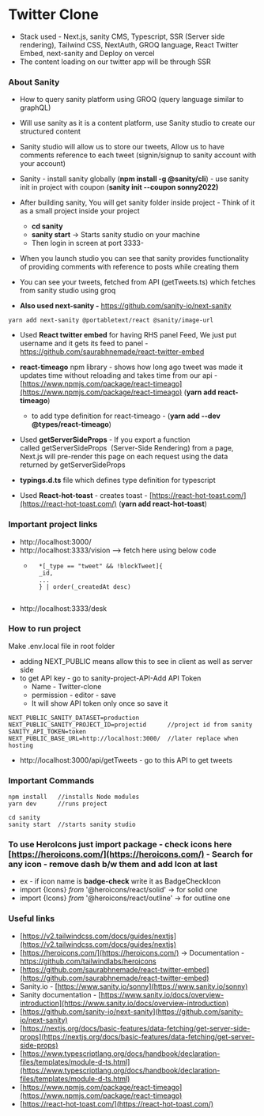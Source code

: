 # Twitter Clone

- Stack used - Next.js, sanity CMS, Typescript, SSR (Server side rendering), Tailwind CSS, NextAuth, GROQ language, React Twitter Embed, next-sanity and Deploy on vercel
- The content loading on our twitter app will be through SSR

### About Sanity
- How to query sanity platform using GROQ (query language similar to graphQL)
- Will use sanity as it is a content platform, use Sanity studio to create our structured content
- Sanity studio will allow us to store our tweets, Allow us to have comments reference to each tweet (signin/signup to sanity account with your account)
- Sanity - install sanity globally (**npm install -g @sanity/cli**) - use sanity init in project with coupon (**sanity init --coupon sonny2022)**
- After building sanity, You will get sanity folder inside project - Think of it as a small project inside your project
    - **cd sanity**
    - **sanity start**  → Starts sanity studio on your machine
    - Then login in screen at port 3333- 
- When you launch studio you can see that sanity provides functionality of providing comments with reference to posts while creating them
- You can see your tweets, fetched from API (getTweets.ts) which fetches from sanity studio using groq


- **Also used next-sanity -** https://github.com/sanity-io/next-sanity
```
yarn add next-sanity @portabletext/react @sanity/image-url
```

- Used **React twitter embed** for having RHS panel Feed, We just put username and it gets its feed to panel - https://github.com/saurabhnemade/react-twitter-embed

- **react-timeago** npm library - shows how long ago tweet was made it updates time without reloading and takes time from our api - [https://www.npmjs.com/package/react-timeago](https://www.npmjs.com/package/react-timeago) (**yarn add react-timeago**)
    - to add type definition for react-timeago - (**yarn add --dev @types/react-timeago**)

- Used **getServerSideProps** - If you export a function called getServerSideProps
 (Server-Side Rendering) from a page, Next.js will pre-render this page on each request using the data returned by getServerSideProps

- **typings.d.ts** file which defines type definition for typescript

- Used **React-hot-toast** - creates toast - [https://react-hot-toast.com/](https://react-hot-toast.com/) (**yarn add react-hot-toast**)

### Important project links
- http://localhost:3000/
- http://localhost:3333/vision --> fetch here using below code
    - ```
        *[_type == "tweet" && !blockTweet]{
        _id,
        ...
        } | order(_createdAt desc)
     ```
- http://localhost:3333/desk

### How to run project
Make .env.local file in root folder
- adding NEXT_PUBLIC means allow this to see in client as well as server side
- to get API key - go to sanity-project-API-Add API Token
    - Name - Twitter-clone
    - permission - editor - save
    - It will show API token only once so save it
```
NEXT_PUBLIC_SANITY_DATASET=production
NEXT_PUBLIC_SANITY_PROJECT_ID=projectid      //project id from sanity
SANITY_API_TOKEN=token
NEXT_PUBLIC_BASE_URL=http://localhost:3000/  //later replace when hosting
```
- http://localhost:3000/api/getTweets - go to this API to get tweets

### Important Commands
```
npm install   //installs Node modules
yarn dev      //runs project

cd sanity
sanity start  //starts sanity studio 
```

### To use HeroIcons just import package - check icons here [https://heroicons.com/](https://heroicons.com/) - Search for any icon - remove dash b/w them and add Icon at last
- ex - if icon name is **badge-check** write it as BadgeCheckIcon
- import {Icons} *from* '@heroicons/react/solid' → for solid one
- import {Icons} *from* '@heroicons/react/outline' → for outline one

### Useful links 
- [https://v2.tailwindcss.com/docs/guides/nextjs](https://v2.tailwindcss.com/docs/guides/nextjs)
- [https://heroicons.com/](https://heroicons.com/)  → Documentation - https://github.com/tailwindlabs/heroicons
- [https://github.com/saurabhnemade/react-twitter-embed](https://github.com/saurabhnemade/react-twitter-embed)
- Sanity.io - [https://www.sanity.io/sonny](https://www.sanity.io/sonny) 
- Sanity documentation - [https://www.sanity.io/docs/overview-introduction](https://www.sanity.io/docs/overview-introduction)
- [https://github.com/sanity-io/next-sanity](https://github.com/sanity-io/next-sanity)
- [https://nextjs.org/docs/basic-features/data-fetching/get-server-side-props](https://nextjs.org/docs/basic-features/data-fetching/get-server-side-props)
- [https://www.typescriptlang.org/docs/handbook/declaration-files/templates/module-d-ts.html](https://www.typescriptlang.org/docs/handbook/declaration-files/templates/module-d-ts.html)
- [https://www.npmjs.com/package/react-timeago](https://www.npmjs.com/package/react-timeago)
- [https://react-hot-toast.com/](https://react-hot-toast.com/) 

